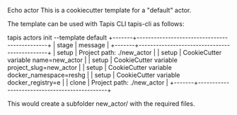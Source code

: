 
Echo actor
This is a cookiecutter template for a "default" actor.

The template can be used with Tapis CLI tapis-cli as follows:

tapis actors init --template default
+-------+----------------------------------------------+
| stage | message                                      |
+-------+----------------------------------------------+
| setup | Project path: ./new_actor                    |
| setup | CookieCutter variable name=new_actor         |
| setup | CookieCutter variable project_slug=new_actor |
| setup | CookieCutter variable docker_namespace=reshg |
| setup | CookieCutter variable docker_registry=e      |
| clone | Project path: ./new_actor                    |
+-------+----------------------------------------------+

This would create a subfolder new_actor/ with the required files.
